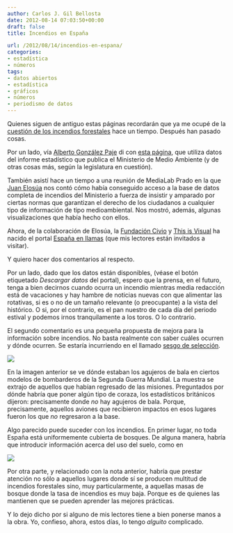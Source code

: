 ```yaml
---
author: Carlos J. Gil Bellosta
date: 2012-08-14 07:03:50+00:00
draft: false
title: Incendios en España

url: /2012/08/14/incendios-en-espana/
categories:
- estadística
- números
tags:
- datos abiertos
- estadística
- gráficos
- números
- periodismo de datos
---
```


Quienes siguen de antiguo estas páginas recordarán que ya me ocupé de la [cuestión de los incendios forestales](http://www.datanalytics.com/2011/12/12/estadisticas-de-incendios-forestales-en-espana/) hace un tiempo. Después han pasado cosas.

Por un lado, vía [Alberto González Paje](http://www.ekonlab.com/) di con [esta página](http://www.ekonlab.com/?p=352), que utiliza datos del informe estadístico que publica el Ministerio de Medio Ambiente (y de otras cosas más, según la legislatura en cuestión).

También asistí hace un tiempo a una reunión de MediaLab Prado en la que [Juan Elosúa](http://www.linkedin.com/pub/juan-elosua/b/274/689) nos contó cómo había conseguido acceso a la base de datos completa de incendios del Ministerio a fuerza de insistir y amparado por ciertas normas que garantizan el derecho de los ciudadanos a cualquier tipo de información de tipo medioambiental. Nos mostró, además, algunas visualizaciones que había hecho con ellos.

Ahora, de la colaboración de Elosúa, la [Fundación Civio](http://www.civio.es/) y [This is Visual](http://thisisvisual.info/) ha nacido el portal [España en llamas](http://www.espanaenllamas.es/) (que mis lectores están invitados a visitar).

Y quiero hacer dos comentarios al respecto.

Por un lado, dado que los datos están disponibles, (véase el botón etiquetado _Descargar datos_ del portal), espero que la prensa, en el futuro, tenga a bien decirnos cuando ocurra un incendio mientras media redacción está de vacaciones y hay hambre de noticias nuevas con que alimentar las rotativas, si es o no de un tamaño relevante (o preocupante) a la vista del histórico. O si, por el contrario, es el pan nuestro de cada día del periodo estival y podemos irnos tranquilamente a los toros. O lo contrario.

El segundo comentario es una pequeña propuesta de mejora para la información sobre incendios. No basta realmente con saber cuáles ocurren y dónde ocurren. Se estaría incurriendo en el llamado [sesgo de selección](http://tywkiwdbi.blogspot.com.es/2011/09/importance-of-selection-bias-in.html).

[![](/wp-uploads/2012/08/plane-bullet-holes.jpg)
](/wp-uploads/2012/08/plane-bullet-holes.jpg)

En la imagen anterior se ve dónde estaban los agujeros de bala en ciertos modelos de bombarderos de la Segunda Guerra Mundial. La muestra se extrajo de aquellos que habían regresado de las misiones. Preguntados por dónde habría que poner algún tipo de coraza, los estadísticos británicos dijeron: precisamente donde _no_ hay agujeros de bala. Porque, precisamente, aquellos aviones que recibieron impactos en esos lugares fueron los que _no_ regresaron a la base.

Algo parecido puede suceder con los incendios. En primer lugar, no toda España está uniformemente cubierta de bosques. De alguna manera, habría que introducir información acerca del uso del suelo, como en

[![](/wp-uploads/2012/08/uso_suelo_espana.png)
](/wp-uploads/2012/08/uso_suelo_espana.png)

Por otra parte, y relacionado con la nota anterior, habría que prestar atención no sólo a aquellos lugares donde sí se producen multitud de incendios forestales sino, muy particularmente, a aquellas masas de bosque donde la tasa de incendios es muy baja. Porque es de quienes las mantienen que se pueden aprender las mejores prácticas.

Y lo dejo dicho por si alguno de mis lectores tiene a bien ponerse manos a la obra. Yo, confieso, ahora, estos días, lo tengo _alguito_ complicado.
